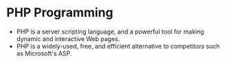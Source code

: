 # PHP Programming
- PHP is a server scripting language, and a powerful tool for making dynamic and interactive Web pages.
- PHP is a widely-used, free, and efficient alternative to competitors such as Microsoft's ASP.
